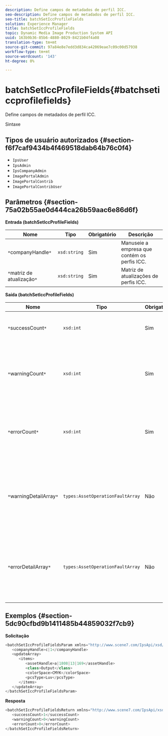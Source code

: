 ```yaml
---
description: Define campos de metadados de perfil ICC.
seo-description: Define campos de metadados de perfil ICC.
seo-title: batchSetIccProfileFields
solution: Experience Manager
title: batchSetIccProfileFields
topic: Dynamic Media Image Production System API
uuid: 163b9b36-85b6-4880-8029-8421b04f4a08
translation-type: tm+mt
source-git-commit: 97a84e8e7edd3d834ca42069eae7c09c00d57938
workflow-type: tm+mt
source-wordcount: '143'
ht-degree: 0%

---
```



# batchSetIccProfileFields{#batchseticcprofilefields}

Define campos de metadados de perfil ICC.

Sintaxe

## Tipos de usuário autorizados {#section-f6f7caf9434b4f469518dab64b76c0f4}

* `IpsUser`
* `IpsAdmin`
* `IpsCompanyAdmin`
* `ImagePortalAdmin`
* `ImagePortalContrib`
* `ImagePortalContribUser`

## Parâmetros {#section-75a02b55ae0d444ca26b59aac6e86d6f}

**Entrada (batchSetIccProfileFields)**

| Nome | Tipo | Obrigatório | Descrição |
|---|---|---|---|
| `*`companyHandle`*` | `xsd:string` | Sim | Manuseie a empresa que contém os perfis ICC. |
| `*`matriz de atualização`*` | `xsd:string` | Sim | Matriz de atualizações de perfis ICC. |

**Saída (batchSetIccProfileFields)**

| Nome | Tipo | Obrigatório | Descrição |
|---|---|---|---|
| `*`successCount`*` | `xsd:int` | Sim | O número de campos de perfil ICC definidos com êxito. |
| `*`warningCount`*` | `xsd:int` | Sim | O número de avisos gerados quando a operação tentou definir os campos de perfil ICC. |
| `*`errorCount`*` | `xsd:int` | Sim | O número de erros gerados quando a operação tentou definir os campos do perfil ICC. |
| `*`warningDetailArray`*` | `types:AssetOperationFaultArray` | Não | A matriz de detalhes associados aos ativos que geraram avisos quando a operação tentou aplicar as atualizações. |
| `*`errorDetailArray`*` | `types:AssetOperationFaultArray` | Não | A matriz de detalhes associados aos ativos que geraram erros quando a operação tentou aplicar as atualizações. |

## Exemplos {#section-5dc90cfbd9b1411485b44859032f7cb9}

**Solicitação**

```java
<batchSetIccProfileFieldsParam xmlns="http://www.scene7.com/IpsApi/xsd/2009-07-31">
   <companyHandle>c|1</companyHandle>
   <updateArray>
      <items>
         <assetHandle>a|1808|13|169</assetHandle>
         <class>Output</class>
         <colorSpace>CMYK</colorSpace>
         <pcsType>Luv</pcsType>
      </items>
   </updateArray>
</batchSetIccProfileFieldsParam>
```

**Resposta**

```java
<batchSetIccProfileFieldsReturn xmlns="http://www.scene7.com/IpsApi/xsd/2009-07-31">
   <successCount>1</successCount>
   <warningCount>0</warningCount>
   <errorCount>0</errorCount>
</batchSetIccProfileFieldsReturn>
```

